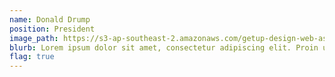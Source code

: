 ```yaml
---
name: Donald Drump
position: President
image_path: https://s3-ap-southeast-2.amazonaws.com/getup-design-web-assets/trump.jpg
blurb: Lorem ipsum dolor sit amet, consectetur adipiscing elit. Proin ut pharetra erat. Ut pulvinar velit venenatis sapien mollis pulvinar. Nulla id lorem ac lacus hendrerit commodo a vel mauris. Mauris eu ante tellus. Aenean malesuada erat vel consectetur suscipit. Vestibulum varius, odio eget lacinia viverra, mauris felis ornare massa, id finibus purus turpis vitae enim. Nunc tristique scelerisque urna, vel eleifend risus feugiat vel.
flag: true
---
```

